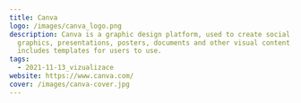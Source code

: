 ```yaml
---
title: Canva
logo: /images/canva_logo.png
description: Canva is a graphic design platform, used to create social media
  graphics, presentations, posters, documents and other visual content. The app
  includes templates for users to use.
tags:
  - 2021-11-13_vizualizace
website: https://www.canva.com/
cover: /images/canva-cover.jpg
---
```

